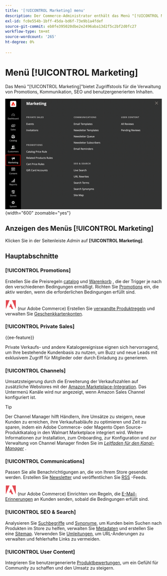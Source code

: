 ```yaml
---
title: '[!UICONTROL Marketing] menu'
description: Der Commerce-Administrator enthält das Menü "[!UICONTROL Marketing]", das Zugriffstools für die Verwaltung von Promotions, Kommunikation, SEO und benutzergenerierten Inhalten bietet.
exl-id: fc0e554b-1bff-45da-bd6f-73e9b1a4fdef
source-git-commit: eb0fe395020dbe2e2496aba13d2f5c2bf2d0fc27
workflow-type: tm+mt
source-wordcount: '265'
ht-degree: 0%

---
```


# Menü [!UICONTROL Marketing]

Das Menü &quot;[!UICONTROL Marketing]&quot;bietet Zugriffstools für die Verwaltung von Promotions, Kommunikation, SEO und benutzergenerierten Inhalten.

![Commerce-Admin - Marketing-Menü](./assets/admin-menu-marketing-ee.png){width="600" zoomable="yes"}

## Anzeigen des Menüs [!UICONTROL Marketing]

Klicken Sie in der Seitenleiste _Admin_ auf **[!UICONTROL Marketing]**.

## Hauptabschnitte

### [!UICONTROL Promotions]

Erstellen Sie die Preisregeln [catalog](price-rules-catalog.md) und [Warenkorb](price-rules-cart.md) , die der Trigger je nach den verschiedenen Bedingungen ermäßigt. Richten Sie [Promotions](introduction.md#promotions) ein, die aktiv werden, wenn die erforderlichen Bedingungen erfüllt sind.

![Adobe Commerce](../assets/adobe-logo.svg) (nur Adobe Commerce) Erstellen Sie [verwandte Produktregeln](product-related-rules.md) und verwalten Sie [Geschenkkartenkonten](../stores-purchase/product-gift-card-accounts.md).

### [!UICONTROL Private Sales]

{{ee-feature}}

Private Verkaufs- und andere Katalogereignisse eignen sich hervorragend, um Ihre bestehende Kundenbasis zu nutzen, um Buzz und neue Leads mit exklusivem Zugriff für Mitglieder oder durch Einladung zu generieren.

### [!UICONTROL Channels]

Umsatzsteigerung durch die Erweiterung der Verkaufszahlen auf zusätzliche Webstores mit der [Amazon Marketplace-Integration](https://experienceleague.adobe.com/docs/commerce-channels/amazon/overview.html). Das Untermenü Kanäle wird nur angezeigt, wenn Amazon Sales Channel konfiguriert ist.

>[!TIP]
>
>Der Channel Manager hilft Händlern, ihre Umsätze zu steigern, neue Kunden zu erreichen, ihre Verkaufsabläufe zu optimieren und Zeit zu sparen, indem ein Adobe Commerce- oder Magento Open Source-Produktkatalog in den Walmart Marketplace integriert wird. Weitere Informationen zur Installation, zum Onboarding, zur Konfiguration und zur Verwaltung von Channel Manager finden Sie im [_Leitfaden für den Kanal-Manager_](https://experienceleague.adobe.com/docs/commerce-channels/channel-manager/intro-to-channel-manager/overview.html) .

### [!UICONTROL Communications]

Passen Sie alle Benachrichtigungen an, die von Ihrem Store gesendet werden. Erstellen Sie [Newsletter](newsletters.md) und veröffentlichen Sie [RSS](social-rss.md#rss-feeds) -Feeds.

![Adobe Commerce](../assets/adobe-logo.svg) (nur Adobe Commerce) Einrichten von Regeln, die [E-Mail-Erinnerungen](email-reminder-rules.md) an Kunden senden, sobald die Bedingungen erfüllt sind.

### [!UICONTROL SEO & Search]

Analysieren Sie [Suchbegriffe](../catalog/search-terms.md) und [Synonyme](../catalog/search-terms.md#search-synonyms), um Kunden beim Suchen nach Produkten im Store zu helfen, verwalten Sie [Metadaten](meta-data.md) und erstellen Sie eine [Sitemap](sitemap-xml.md). Verwenden Sie [Umleitungen](url-rewrite.md), um URL-Änderungen zu verwalten und fehlerhafte Links zu vermeiden.

### [!UICONTROL User Content]

Integrieren Sie benutzergenerierte [Produktbewertungen](product-reviews.md), um ein Gefühl für Community zu schaffen und den Umsatz zu steigern.
